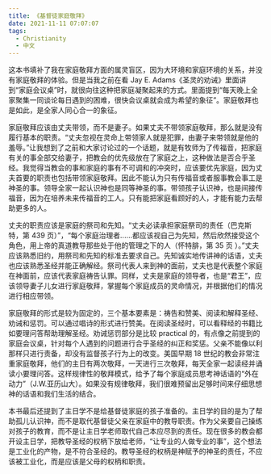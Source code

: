 ```yaml
---
title: 《基督徒家庭敬拜》
date: 2021-11-11 07:07:07
tags:
  - Christianity
  - 中文
---
```


这本书填补了我在家庭敬拜方面的属灵盲区，因为大环境和家庭环境的关系，并没有家庭敬拜的体验。但是当我之前在看 Jay E. Adams《圣灵的劝诫》里面讲到“家庭会议桌”时，就很向往这种把家庭凝聚起来的方式。里面提到“每天晚上全家聚集一同谈论每日遇到的困难，很快会议桌就会成为希望的象征”。家庭敬拜也是如此，是全家人同心合一的象征。

家庭敬拜应该由丈夫带领，而不是妻子。如果丈夫不带领家庭敬拜，那么就是没有履行基本的职责。“丈夫忽视在灵命上带领家人就是犯罪，由妻子来带领就是他的羞辱。”让我想到了之前和大家讨论过的一个话题，就是有牧师为了传福音，把家庭有关的事全部交给妻子，把教会的优先级放在了家庭之上，这种做法是否合乎圣经。我觉得当教会的事和家庭的事有不可调和的冲突时，应该要优先家庭，因为丈夫首要的职责也包括带领家庭敬拜。因此不能认为只有传福音或者服事教会事工是神圣的事。领导全家一起认识神也是同等神圣的事。带领孩子认识神，也是间接传福音，因为在培养未来传福音的工人。只有能把家庭看顾好的人，才能有能力去帮助更多的人。

丈夫的职责应该是家庭的祭司和先知。“丈夫必读承担家庭祭司的责任（巴克斯特，第 439 页）”，“每个家庭治理者......都应该视自己为先知，然后欣然接受这个角色，用上帝的真道教导那些处于他的管理之下的人（怀特腓，第 35 页 ）。”丈夫应该熟悉旧约，用祭司和先知的标准去要求自己。先知诚实地传讲神的话语，丈夫也应该熟悉圣经并能正确解经。祭司代表人来到神的面前，丈夫也是代表整个家庭在神面前，应该代表家庭祷告认罪。同样，丈夫是家庭的领导者，也是“君王”，应该领导妻子儿女进行家庭敬拜，掌握每个家庭成员的灵命情况，并根据他们的情况进行相应带领。

家庭敬拜的形式是较为固定的，三个基本要素是：祷告和赞美、阅读和解释圣经、劝诫和惩罚。可以通过唱诗的形式进行赞美。在阅读圣经时，可以看释经的书籍比如要理问答帮助理解圣经。劝诫惩罚部分是比较 practical 的，有点像之前提到的家庭会议桌，针对每个人遇到的问题进行合乎圣经的纠正和奖惩。父亲不能像以利那样只进行责备，却没有监督孩子行为上的改变。美国早期 18 世纪的教会非常注重家庭敬拜，他们的主日有两次敬拜，一天进行三次敬拜，每天全家一起读经并诵读小要理问答。这样规律性的敬拜模式，给予了每个家庭成员思考神话语的“外在动力”（J.W.亚历山大）。如果没有规律敬拜，我们很难预留出足够时间来仔细思想神的话语和我们生活的结合。

本书最后还提到了主日学不是给基督徒家庭的孩子准备的。主日学的目的是为了帮助孤儿认识神，而不是取代基督徒父亲在家庭中的教导职责。作为父亲要自己操练对孩子的教育，而不是让主日学老师取代自己本应尽到的责任。现在很多的教会都开设主日学，把教导圣经的权柄下放给老师，“让专业的人做专业的事”，这个想法是工业化的产物，是不符合圣经的。教导圣经的权柄是神赋予的神圣的责任，不应该被工业化，而是应该是父母的权柄和职责。
